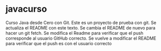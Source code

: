 # javacurso
Curso Java desde Cero con Git.
Este es un proyecto de prueba con git.
Se actualiza el README con este texto.
Se cambia el README de nuevo para hacer un git fetch.
Se modifica el Readme para verificar que el push corresponde al usuario GitHub correcto.
Se vuelve a modificar el README para verificar que el push es con el usuario correcto